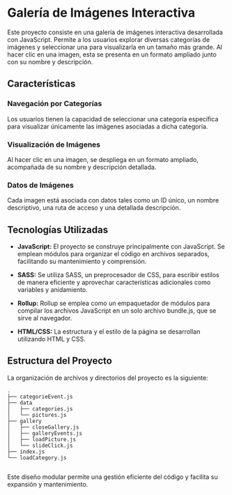 # Galería de Imágenes Interactiva

Este proyecto consiste en una galería de imágenes interactiva desarrollada con JavaScript. Permite a los usuarios explorar diversas categorías de imágenes y seleccionar una para visualizarla en un tamaño más grande. Al hacer clic en una imagen, esta se presenta en un formato ampliado junto con su nombre y descripción.

## Características

### Navegación por Categorías

Los usuarios tienen la capacidad de seleccionar una categoría específica para visualizar únicamente las imágenes asociadas a dicha categoría.

### Visualización de Imágenes

Al hacer clic en una imagen, se despliega en un formato ampliado, acompañada de su nombre y descripción detallada.

### Datos de Imágenes

Cada imagen está asociada con datos tales como un ID único, un nombre descriptivo, una ruta de acceso y una detallada descripción.

## Tecnologías Utilizadas

- **JavaScript:** El proyecto se construye principalmente con JavaScript. Se emplean módulos para organizar el código en archivos separados, facilitando su mantenimiento y comprensión.

- **SASS:** Se utiliza SASS, un preprocesador de CSS, para escribir estilos de manera eficiente y aprovechar características adicionales como variables y anidamiento.

- **Rollup:** Rollup se emplea como un empaquetador de módulos para compilar los archivos JavaScript en un solo archivo bundle.js, que se sirve al navegador.

- **HTML/CSS:** La estructura y el estilo de la página se desarrollan utilizando HTML y CSS.

## Estructura del Proyecto

La organización de archivos y directorios del proyecto es la siguiente:

```
.
├── categorieEvent.js
├── data
│   ├── categories.js
│   └── pictures.js
├── gallery
│   ├── closeGallery.js
│   ├── galleryEvents.js
│   ├── loadPicture.js
│   └── slideClick.js
├── index.js
└── loadCategory.js


```

Este diseño modular permite una gestión eficiente del código y facilita su expansión y mantenimiento.
